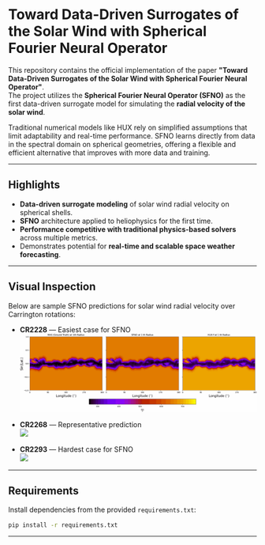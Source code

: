 # Toward Data-Driven Surrogates of the Solar Wind with Spherical Fourier Neural Operator

This repository contains the official implementation of the paper **"Toward Data-Driven Surrogates of the Solar Wind with Spherical Fourier Neural Operator"**.  
The project utilizes the **Spherical Fourier Neural Operator (SFNO)** as the first data-driven surrogate model for simulating the **radial velocity of the solar wind**.

Traditional numerical models like HUX rely on simplified assumptions that limit adaptability and real-time performance. SFNO learns directly from data in the spectral domain on spherical geometries, offering a flexible and efficient alternative that improves with more data and training.

---

## Highlights

- **Data-driven surrogate modeling** of solar wind radial velocity on spherical shells.
- **SFNO** architecture applied to heliophysics for the first time.
- **Performance competitive with traditional physics-based solvers** across multiple metrics.
- Demonstrates potential for **real-time and scalable space weather forecasting**.

---

## Visual Inspection

Below are sample SFNO predictions for solar wind radial velocity over Carrington rotations:

- **CR2228** — Easiest case for SFNO  
  ![](images/cr2228.gif)

- **CR2268** — Representative prediction  
  ![](images/cr2268.gif)

- **CR2293** — Hardest case for SFNO  
  ![](images/cr2293.gif)

---

## Requirements

Install dependencies from the provided `requirements.txt`:

```bash
pip install -r requirements.txt
```

---
